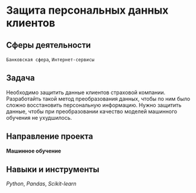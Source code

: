 # Защита персональных данных клиентов
## Сферы деятельности
`Банковская сфера`, `Интернет-сервисы`

## Задача
Необходимо защитить данные клиентов страховой компании. Разработайть такой метод преобразования данных, чтобы по ним было сложно восстановить персональную информацию. Нужно защитить данные, чтобы при преобразовании качество моделей машинного обучения не ухудшилось.

## Направление проекта
**Машинное обучение**

## Навыки и инструменты
*Python*, *Pandas*, *Scikit-learn*